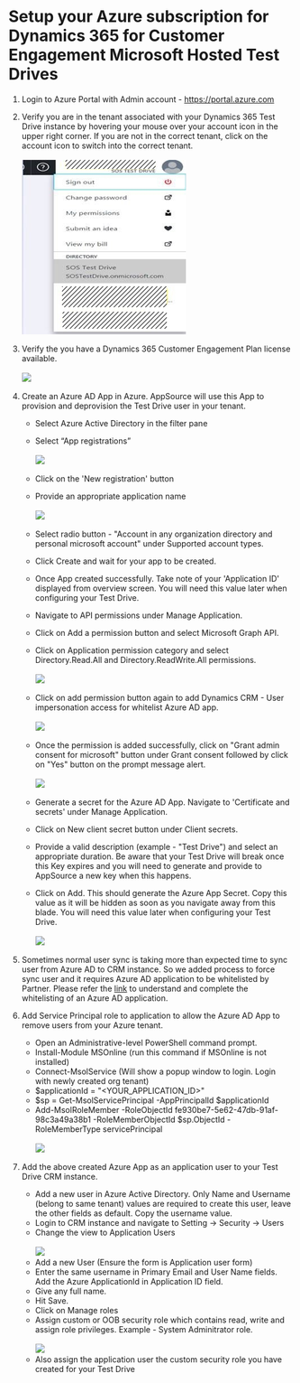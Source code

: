 # Setup your Azure subscription for Dynamics 365 for Customer Engagement Microsoft Hosted Test Drives

1.	Login to Azure Portal with Admin account - https://portal.azure.com
2. Verify you are in the tenant associated with your Dynamics 365 Test Drive instance by hovering your mouse over your account icon in the upper right corner. If you are not in the correct tenant, click on the account icon to switch into the correct tenant.<br /><br />![](https://github.com/Azure/AzureTestDrive/blob/master/AzureTestDriveImages/SetupSub4.jpg)

3.  Verify the you have a Dynamics 365 Customer Engagement Plan license available. <br /><br /> ![](https://github.com/microsoft/AppSource/blob/master/Images/D365_CE_LicenseScreen.JPG) 

4. 	Create an Azure AD App in Azure. AppSource will use this App to provision and deprovision the Test Drive user in your tenant.
      *    Select Azure Active Directory in the filter pane
      *    Select “App registrations” <br /><br /> ![](https://github.com/Microsoft/AppSource/blob/master/Images/App%20Registration%20home.JPG)
      *    Click on the 'New registration' button
      *    Provide an appropriate application name <br /><br /> ![](https://github.com/Microsoft/AppSource/blob/master/Images/Register%20App.png)
      *    Select radio button - "Account in any organization directory and personal microsoft account" under Supported account types.
      *    Click Create and wait for your app to be created.
      *    Once App created successfully. Take note of your 'Application ID' displayed from overview screen. You will need this value later when configuring your Test Drive. 
      *    Navigate to API permissions under Manage Application.
      *    Click on Add a permission button and select Microsoft Graph API. 
      *    Click on Application permission category and select Directory.Read.All and Directory.ReadWrite.All permissions. <br /><br /> ![](https://github.com/Microsoft/AppSource/blob/master/Images/Add%20Permission.png)
      
      *    Click on add permission button again to add Dynamics CRM - User impersonation access for whitelist Azure AD app. <br /><br /> ![](https://github.com/microsoft/AppSource/blob/master/Images/DynamicsCRM_UserImpersonation.JPG)
      
      *    Once the permission is added successfully, click on "Grant admin consent for microsoft" button under Grant consent followed by click on "Yes" button on the prompt message alert. <br /><br /> ![](https://github.com/microsoft/AppSource/blob/master/Images/AzureADApp_GrantedPermissions.JPG)
      *    Generate a secret for the Azure AD App. Navigate to 'Certificate and secrets' under Manage Application. 
      *    Click on New client secret button under Client secrets.
      *    Provide a valid description (example - "Test Drive") and select an appropriate duration. Be aware that your Test Drive will break once this Key expires and you will need to generate and provide to AppSource a new key when this happens. 
      *    Click on Add. This should generate the Azure App Secret. Copy this value as it will be hidden as soon as you navigate away from this blade. You will need this value later when configuring your Test Drive. <br /><br /> ![](https://github.com/Microsoft/AppSource/blob/master/Images/Add%20Secret%20Key.png)
5. Sometimes normal user sync is taking more than expected time to sync user from Azure AD to CRM instance. So we added process to force sync user and it requires Azure AD application to be whitelisted by Partner. Please refer the [link](https://github.com/microsoft/AppSource/blob/master/Microsoft%20Hosted%20Test%20Drive/CDS_Utility_to_ForceUserSync_in_CRM_Instance.md) to understand and complete the whitelisting of an Azure AD application.
6. Add Service Principal role to application to allow the Azure AD App to remove users from your Azure tenant. 
    * Open an Administrative-level PowerShell command prompt.
    * Install-Module MSOnline  (run this command if MSOnline is not installed)
    * Connect-MsolService (Will show a popup window to login. Login with newly created org tenant)
    * $applicationId = "<YOUR_APPLICATION_ID>"
    * $sp = Get-MsolServicePrincipal -AppPrincipalId $applicationId
    * Add-MsolRoleMember -RoleObjectId fe930be7-5e62-47db-91af-98c3a49a38b1 -RoleMemberObjectId $sp.ObjectId -RoleMemberType servicePrincipal <br /><br /> ![](https://github.com/Microsoft/AppSource/blob/patch-1/Images/Connect_MsolService.PNG)

7. Add the above created Azure App as an application user to your Test Drive CRM instance. 
     * Add a new user in Azure Active Directory. Only Name and Username (belong to same tenant) values are required to create this user, leave the other fields as default. Copy the username value.
     * Login to CRM instance and navigate to Setting -> Security -> Users
     * Change the view to Application Users <br /><br /> ![](https://github.com/Microsoft/AppSource/blob/patch-1/Images/ApplicationUser_form_CRM.PNG)
     * Add a new User (Ensure the form is Application user form)
     * Enter the same username in Primary Email and User Name fields. Add the Azure ApplicationId in Application ID field. 
     * Give any full name.
     * Hit Save. 
     * Click on Manage roles
     * Assign custom or OOB security role which contains read, write and assign role privileges. Example - System Adminitrator role. <br /><br /> ![](https://github.com/Microsoft/AppSource/blob/master/Images/SecurityRole.png)
     * Also assign the application user the custom security role you have created for your Test Drive 

